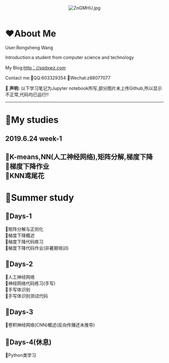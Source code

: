 <center><img src="https://s2.ax1x.com/2019/06/27/ZnGMHU.jpg" alt="ZnGMHU.jpg" border="0" /></center>

</br>

# :heart:About Me

 User:Rongsheng Wang
 
 Introduction:a student from computer science and technology
 
  My Blog:<a href="http：//sqdxwz.com">http：//sqdxwz.com</a>
  
  Contact me::speech_balloon:QQ:603329354  :speech_balloon:Wechat:z88077077
  
  :loudspeaker: **声明:** 以下学习笔记为Jupyter notebook所写,部分图片未上传Github,所以显示不正常,代码均已运行!!
 
---------------------------------------------------------------------------------------------------------------------------------------

# :open_file_folder:My studies

## 2019.6.24  week-1
:loudspeaker:K-means,NN(人工神经网络),矩阵分解,梯度下降
</br>
:loudspeaker:梯度下降作业
</br>
:loudspeaker:KNN鸢尾花
---------------------------------------------------------------------------------------------------------------------------------------
# :open_file_folder:Summer study
## :ledger:Days-1
:pencil:矩阵分解与正则化
</br>
:pencil:梯度下降概述
</br>
:pencil:梯度下降代码练习
</br>
:pencil:梯度下降代码作业(非暑期培训)
## :ledger:Days-2
:pencil:人工神经网络
</br>
:pencil:神经网络代码练习(手写)
</br>
:pencil:手写体识别
</br>
:pencil:手写体识别测试代码
## :ledger:Days-3
:pencil:卷积神经网络(CNN)概述(反向传播还未推导)
## :ledger:Days-4(休息)
:pencil:Python类学习
